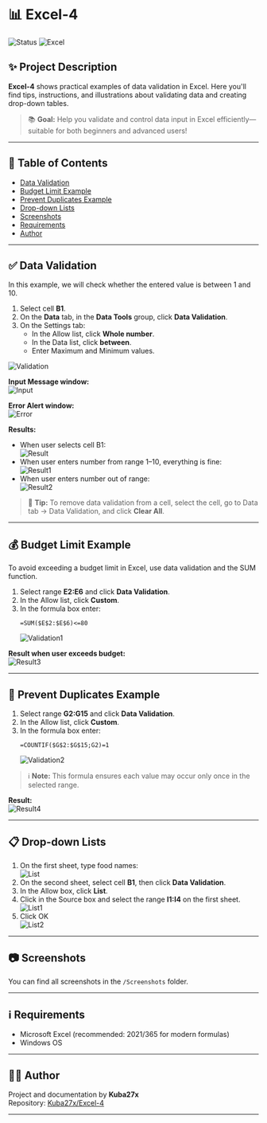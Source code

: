 # 📊 Excel-4

![Status](https://img.shields.io/badge/status-active-brightgreen.svg)
![Excel](https://img.shields.io/badge/Microsoft-Excel-blue.svg)

## ✨ Project Description

**Excel-4** shows practical examples of data validation in Excel. Here you'll find tips, instructions, and illustrations about validating data and creating drop-down tables.

> 📚 **Goal:** Help you validate and control data input in Excel efficiently—suitable for both beginners and advanced users!

---

## 📒 Table of Contents

- [Data Validation](#-data-validation)
- [Budget Limit Example](#-budget-limit-example)
- [Prevent Duplicates Example](#-prevent-duplicates-example)
- [Drop-down Lists](#-drop-down-lists)
- [Screenshots](#-screenshots)
- [Requirements](#-requirements)
- [Author](#-author)

---

## ✅ Data Validation

In this example, we will check whether the entered value is between 1 and 10.

1. Select cell **B1**.
2. On the **Data** tab, in the **Data Tools** group, click **Data Validation**.
3. On the Settings tab:
   - In the Allow list, click **Whole number**.
   - In the Data list, click **between**.
   - Enter Maximum and Minimum values.

![Validation](Screenshots/Validation.png)

**Input Message window:**  
![Input](Screenshots/Input.png)

**Error Alert window:**  
![Error](Screenshots/Error.png)

**Results:**

- When user selects cell B1:  
  ![Result](Screenshots/Result.png)
- When user enters number from range 1–10, everything is fine:  
  ![Result1](Screenshots/Result1.png)
- When user enters number out of range:  
  ![Result2](Screenshots/Result2.png)

> 📝 **Tip:** To remove data validation from a cell, select the cell, go to Data tab → Data Validation, and click **Clear All**.

---

## 💰 Budget Limit Example

To avoid exceeding a budget limit in Excel, use data validation and the SUM function.

1. Select range **E2:E6** and click **Data Validation**.
2. In the Allow list, click **Custom**.
3. In the formula box enter:  
   ```excel
   =SUM($E$2:$E$6)<=80
   ```
   ![Validation1](Screenshots/Validation1.png)

**Result when user exceeds budget:**  
![Result3](Screenshots/Result3.png)

---

## 🚫 Prevent Duplicates Example

1. Select range **G2:G15** and click **Data Validation**.
2. In the Allow list, click **Custom**.
3. In the formula box enter:  
   ```excel
   =COUNTIF($G$2:$G$15;G2)=1
   ```
   ![Validation2](Screenshots/Validation2.png)

> ℹ️ **Note:** This formula ensures each value may occur only once in the selected range.

**Result:**  
![Result4](Screenshots/Result4.png)

---

## 📋 Drop-down Lists

1. On the first sheet, type food names:  
   ![List](Screenshots/List.png)
2. On the second sheet, select cell **B1**, then click **Data Validation**.
3. In the Allow box, click **List**.
4. Click in the Source box and select the range **I1:I4** on the first sheet.  
   ![List1](Screenshots/List1.png)
5. Click OK  
   ![List2](Screenshots/List2.png)

---

## 📷 Screenshots

You can find all screenshots in the `/Screenshots` folder.

---

## ℹ️ Requirements

- Microsoft Excel (recommended: 2021/365 for modern formulas)
- Windows OS

---

## 👨‍💻 Author

Project and documentation by **Kuba27x**  
Repository: [Kuba27x/Excel-4](https://github.com/Kuba27x/Excel-4)

---
